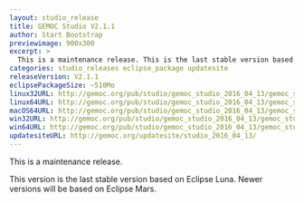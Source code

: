 ```yaml
---
layout: studio_release
title: GEMOC Studio V2.1.1
author: Start Bootstrap
previewimage: 900x300
excerpt: >
  This is a maintenance release. This is the last stable version based on Eclipse Luna.
categories: studio_releases eclipse_package updatesite
releaseVersion: V2.1.1
eclipsePackageSize: ~510Mo
linux32URL: http://gemoc.org/pub/studio/gemoc_studio_2016_04_13/gemoc_studio-linux.gtk.x86.zip
linux64URL: http://gemoc.org/pub/studio/gemoc_studio_2016_04_13/gemoc_studio-linux.gtk.x86_64.zip
macOS64URL: http://gemoc.org/pub/studio/gemoc_studio_2016_04_13/gemoc_studio-macosx.cocoa.x86_64.zip
win32URL: http://gemoc.org/pub/studio/gemoc_studio_2016_04_13/gemoc_studio-win32.win32.x86.zip
win64URL: http://gemoc.org/pub/studio/gemoc_studio_2016_04_13/gemoc_studio-win32.win32.x86_64.zip
updatesiteURL: http://gemoc.org/updatesite/studio_2016_04_13/
---
```


This is a maintenance release.

This version is the last stable version based on Eclipse Luna. Newer versions will be 
based on Eclipse Mars.
